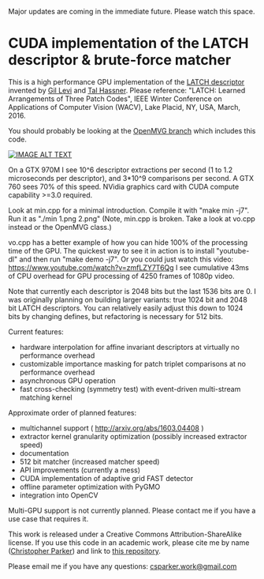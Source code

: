 Major updates are coming in the immediate future. Please watch this space. 

# CUDA implementation of the LATCH descriptor & brute-force matcher

This is a high performance GPU implementation of the [LATCH descriptor](http://www.openu.ac.il/home/hassner/projects/LATCH/) invented by [Gil Levi](https://gilscvblog.com/2015/11/07/performance-evaluation-of-binary-descriptor-introducing-the-latch-descriptor/) and [Tal Hassner](http://www.openu.ac.il/home/hassner/). Please reference: "LATCH: Learned Arrangements of Three Patch Codes", IEEE Winter Conference on Applications of Computer Vision (WACV), Lake Placid, NY, USA, March, 2016.

You should probably be looking at the [OpenMVG branch](https://github.com/mdaiter/openMVG) which includes this code.

[![IMAGE ALT TEXT](http://img.youtube.com/vi/zmfLZY7T6Qg/0.jpg)](http://www.youtube.com/watch?v=zmfLZY7T6Qg "Video Title")

On a GTX 970M I see 10^6 descriptor extractions per second (1 to 1.2 microseconds per descriptor), and 3*10^9 comparisons per second. A GTX 760 sees 70% of this speed. NVidia graphics card with CUDA compute capability >=3.0 required.

Look at min.cpp for a minimal introduction. Compile it with "make min -j7". Run it as "./min 1.png 2.png" (Note, min.cpp is broken. Take a look at vo.cpp instead or the OpenMVG class.)

vo.cpp has a better example of how you can hide 100% of the processing time of the GPU. The quickest way to see it in action is to install "youtube-dl" and then run "make demo -j7". Or you could just watch this video: https://www.youtube.com/watch?v=zmfLZY7T6Qg I see cumulative 43ms of CPU overhead for GPU processing of 4250 frames of 1080p video.

Note that currently each descriptor is 2048 bits but the last 1536 bits are 0. I was originally planning on building larger variants: true 1024 bit and 2048 bit LATCH descriptors. You can relatively easily adjust this down to 1024 bits by changing defines, but refactoring is necessary for 512 bits.

Current features:
- hardware interpolation for affine invariant descriptors at virtually no performance overhead
- customizable importance masking for patch triplet comparisons at no performance overhead
- asynchronous GPU operation
- fast cross-checking (symmetry test) with event-driven multi-stream matching kernel

Approximate order of planned features:
- multichannel support ( http://arxiv.org/abs/1603.04408 )
- extractor kernel granularity optimization (possibly increased extractor speed)
- documentation
- 512 bit matcher (increased matcher speed)
- API improvements (currently a mess)
- CUDA implementation of adaptive grid FAST detector
- offline parameter optimization with PyGMO
- integration into OpenCV

Multi-GPU support is not currently planned. Please contact me if you have a use case that requires it.

This work is released under a Creative Commons Attribution-ShareAlike license. If you use this code in an academic work, please cite me by name ([Christopher Parker](https://github.com/csp256/)) and link to [this repository](https://github.com/csp256/cudaLATCH/).

Please email me if you have any questions: csparker.work@gmail.com
